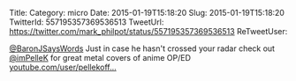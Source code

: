 Title: 
Category: micro
Date: 2015-01-19T15:18:20
Slug: 2015-01-19T15:18:20
TwitterId: 557195357369536513
TweetUrl: https://twitter.com/mark_philpot/status/557195357369536513
ReTweetUser: 

[@BaronJSaysWords](https://twitter.com/BaronJSaysWords) Just in case he hasn't crossed your radar check out [@imPelleK](https://twitter.com/imPelleK) for great metal covers of anime OP/ED [youtube.com/user/pellekoff…](https://www.youtube.com/user/pellekofficial)